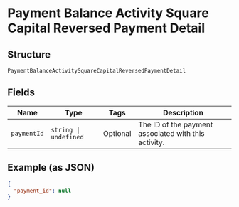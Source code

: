 
# Payment Balance Activity Square Capital Reversed Payment Detail

## Structure

`PaymentBalanceActivitySquareCapitalReversedPaymentDetail`

## Fields

| Name | Type | Tags | Description |
|  --- | --- | --- | --- |
| `paymentId` | `string \| undefined` | Optional | The ID of the payment associated with this activity. |

## Example (as JSON)

```json
{
  "payment_id": null
}
```


